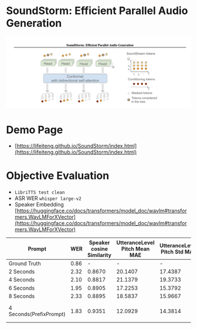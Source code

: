 # SoundStorm: Efficient Parallel Audio Generation
![](assets/soundstorm.png)


# Demo Page
* [https://lifeiteng.github.io/SoundStorm/index.html](https://lifeiteng.github.io/SoundStorm/index.html)

# Objective Evaluation
* `LibriTTS test clean`
* ASR WER `whisper large-v2`
* Speaker Embedding [https://huggingface.co/docs/transformers/model_doc/wavlm#transformers.WavLMForXVector](https://huggingface.co/docs/transformers/model_doc/wavlm#transformers.WavLMForXVector)

| Prompt | WER | Speaker cosine Similarity  | UtteranceLevel Pitch Mean MAE |  UtteranceLevel Pitch Std MAE |  UtteranceLevel Duration Diff | 
| ---- | ---- | ---- | ---- | ---- | ---- | 
| Ground Truth | 0.86 | - | - | - | - |
| 2 Seconds | 2.32 | 0.8670 | 20.1407 | 17.4387 | - |
| 4 Seconds | 2.10 | 0.8817 | 21.1379 | 19.3733 | - |
| 6 Seconds | 1.95 | 0.8905 | 17.2253 | 15.3792 | - |
| 8 Seconds | 2.33 | 0.8895 | 18.5837 | 15.9667 | - |
| 4 Seconds(PrefixPrompt) | 1.83 | 0.9351 | 12.0929 | 14.3814 | `1.5564 / 12.7153` (avg utter duration）|
